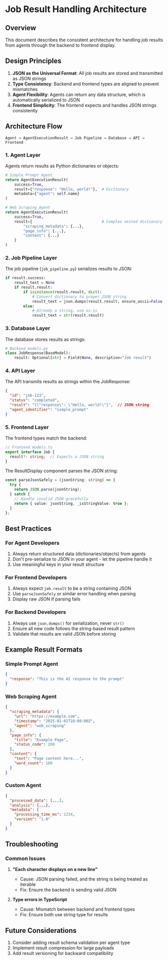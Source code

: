 # Job Result Handling Architecture

## Overview

This document describes the consistent architecture for handling job results from agents through the backend to frontend display.

## Design Principles

1. **JSON as the Universal Format**: All job results are stored and transmitted as JSON strings
2. **Type Consistency**: Backend and frontend types are aligned to prevent mismatches
3. **Agent Flexibility**: Agents can return any data structure, which is automatically serialized to JSON
4. **Frontend Simplicity**: The frontend expects and handles JSON strings consistently

## Architecture Flow

```
Agent → AgentExecutionResult → Job Pipeline → Database → API → Frontend
```

### 1. Agent Layer

Agents return results as Python dictionaries or objects:

```python
# Simple Prompt Agent
return AgentExecutionResult(
    success=True,
    result={"response": "Hello, world!"},  # Dictionary
    metadata={"agent": self.name}
)

# Web Scraping Agent
return AgentExecutionResult(
    success=True,
    result={                               # Complex nested dictionary
        "scraping_metadata": {...},
        "page_info": {...},
        "content": {...}
    }
)
```

### 2. Job Pipeline Layer

The job pipeline (`job_pipeline.py`) serializes results to JSON:

```python
if result.success:
    result_text = None
    if result.result:
        if isinstance(result.result, dict):
            # Convert dictionary to proper JSON string
            result_text = json.dumps(result.result, ensure_ascii=False, default=str)
        else:
            # Already a string, use as-is
            result_text = str(result.result)
```

### 3. Database Layer

The database stores results as strings:

```python
# Backend models.py
class JobResponse(BaseModel):
    result: Optional[str] = Field(None, description="Job result")
```

### 4. API Layer

The API transmits results as strings within the JobResponse:

```json
{
  "id": "job-123",
  "status": "completed",
  "result": "{\"response\": \"Hello, world!\"}",  // JSON string
  "agent_identifier": "simple_prompt"
}
```

### 5. Frontend Layer

The frontend types match the backend:

```typescript
// Frontend models.ts
export interface Job {
  result?: string;  // Expects a JSON string
}
```

The ResultDisplay component parses the JSON string:

```typescript
const parseJsonSafely = (jsonString: string) => {
  try {
    return JSON.parse(jsonString);
  } catch {
    // Handle invalid JSON gracefully
    return { value: jsonString, _isStringValue: true };
  }
};
```

## Best Practices

### For Agent Developers

1. Always return structured data (dictionaries/objects) from agents
2. Don't pre-serialize to JSON in your agent - let the pipeline handle it
3. Use meaningful keys in your result structure

### For Frontend Developers

1. Always expect `job.result` to be a string containing JSON
2. Use `parseJsonSafely` or similar error handling when parsing
3. Display raw JSON if parsing fails

### For Backend Developers

1. Always use `json.dumps()` for serialization, never `str()`
2. Ensure all new code follows the string-based result pattern
3. Validate that results are valid JSON before storing

## Example Result Formats

### Simple Prompt Agent
```json
{
  "response": "This is the AI response to the prompt"
}
```

### Web Scraping Agent
```json
{
  "scraping_metadata": {
    "url": "https://example.com",
    "timestamp": "2025-01-01T10:00:00Z",
    "agent": "web_scraping"
  },
  "page_info": {
    "title": "Example Page",
    "status_code": 200
  },
  "content": {
    "text": "Page content here...",
    "word_count": 100
  }
}
```

### Custom Agent
```json
{
  "processed_data": [...],
  "analysis": {...},
  "metadata": {
    "processing_time_ms": 1234,
    "version": "1.0"
  }
}
```

## Troubleshooting

### Common Issues

1. **"Each character displays on a new line"**
   - Cause: JSON parsing failed, and the string is being treated as iterable
   - Fix: Ensure the backend is sending valid JSON

2. **Type errors in TypeScript**
   - Cause: Mismatch between backend and frontend types
   - Fix: Ensure both use string type for results

## Future Considerations

1. Consider adding result schema validation per agent type
2. Implement result compression for large payloads
3. Add result versioning for backward compatibility 